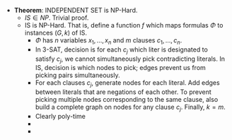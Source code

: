 - **Theorem**: INDEPENDENT SET is NP-Hard.
	- $IS \in NP$. Trivial proof.
	- IS is NP-Hard. That is, define a function $f$ which maps formulas $\Phi$ to instances $(G,k)$ of IS.
		- $\Phi$ has $n$ variables $x_1, \dots, x_n$ and $m$ clauses $c_1, \dots, c_n$.
		- In 3-SAT, decision is for each $c_j$ which liter is designated to satisfy $c_j$, we cannot simultaneously pick contradicting literals. In IS, decision is which nodes to pick; edges prevent us from picking pairs simultaneously.
		- For each clauses $c_j$, generate nodes for each literal. Add edges between literals that are negations of each other. To prevent picking multiple nodes corresponding to the same clause, also build a complete graph on nodes for any clause $c_j$. Finally, $k = m$.
		- Clearly poly-time
		-
		-